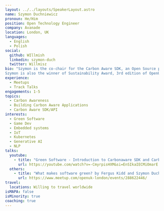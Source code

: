 ```yaml
---
layout: ../../layouts/SpeakerLayout.astro
name: Szymon Duchniewicz
pronoun: He/Him
position: Open Technology Engineer
company: Avanade
location: London, UK
languages:
  - English
  - Polish
social:
  github: WIllmish
  linkedin: szymon-duch
  twitter: Willmisz
bio: "Szymon is the co-chair for the Carbon Aware SDK, an Open Source passionate and contributor, part-time Open Technology Engineer at Avanade and 3rd year Computer Science student at UCL. 
Szymon is also the winner of Sustainability Award, 3rd edition of OpenUK Awards. He dabbles in the areas of game dev, embedded systems and iot, cloud engineering and is crazy about windsurfing!"
experience:
  - Meetups
  - Track Talks
engagements: 1-5
topics:
  - Carbon Awareness
  - Building Carbon Aware Applications
  - Carbon Aware SDK/API
interests:
  - Green Software
  - Game Dev
  - Embedded systems
  - IoT
  - Kubernetes
  - Generative AI
  - NLP
talks:
  youtube:
    - title: "Green Software - Introduction to Carbonaware SDK and Carbon CI pipeline - Szymon Duchniewicz & Fergus Kidd, Avanade"
      url: https://youtube.com/watch?v=-CmyrpisHXM&si=EnSIkaIECMiOmarE 
  others:
    - title: "What makes software green? by Fergus Kidd and Szymon Duchniewicz"
      url: https://www.meetup.com/openuk-london/events/288622446/
travel:
  locations: Willing to travel worldwide
isMAPA: false
isMinority: true
coaching: true
---
```

